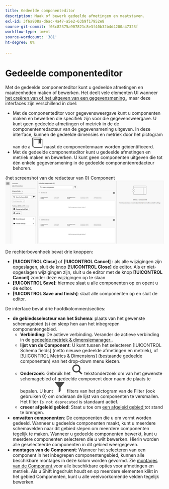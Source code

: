 ```yaml
---
title: Gedeelde componenteditor
description: Maak of bewerk gedeelde afmetingen en maatstaven.
exl-id: 3f6a808a-d6ac-4a47-a5e2-63b9f17952e8
source-git-commit: f03c82375a907821c8e3f40b32b4d4200a47323f
workflow-type: tm+mt
source-wordcount: '381'
ht-degree: 0%

---
```


# Gedeelde componenteditor

Met de gedeelde componenteditor kunt u gedeelde afmetingen en maateenheden maken of bewerken. Het deelt vele elementen UI wanneer [ het creëren van of het uitgeven van een gegevensmening ](/help/data-views/create-dataview.md), maar deze interfaces zijn verschillend in doel:

* Met de componenteditor voor gegevensweergave kunt u componenten maken en bewerken die specifiek zijn voor die gegevensweergave. U kunt geen gedeelde afmetingen of metriek in de de componentenredacteur van de gegevensmening uitgeven. In deze interface, kunnen de gedeelde dimensies en metriek door het pictogram van de a ![ Gedeelde component ](/help/assets/icons/CCLibrary.svg) naast de componentennaam worden geïdentificeerd.
* Met de gedeelde componenteditor kunt u gedeelde afmetingen en metriek maken en bewerken. U kunt geen componenten uitgeven die tot één enkele gegevensmening in de gedeelde componentenredacteur behoren.

{het screenshot van de redacteur van 0} Component ![&#128279;](assets/component-editor.png)

De rechterbovenhoek bevat drie knoppen:

* **[!UICONTROL Close]** of **[!UICONTROL Cancel]** : als alle wijzigingen zijn opgeslagen, sluit de knop **[!UICONTROL Close]** de editor. Als er niet-opgeslagen wijzigingen zijn, sluit u de editor met de knop **[!UICONTROL Cancel]** zonder deze wijzigingen op te slaan.
* **[!UICONTROL Save]**: hiermee slaat u alle componenten op en opent u de editor.
* **[!UICONTROL Save and finish]**: slaat alle componenten op en sluit de editor.

De interface bevat drie hoofdkolommen/secties:

* **de gebiedsselecteur van het Schema**: plaats van het gewenste schemagebied (s) en sleep hen aan het inbegrepen componentengebied.
   * **Verbinding**: De actieve verbinding. Verander de actieve verbinding in de [ gedeelde metriek &amp; dimensiemanager ](smd-overview.md).
   * **lijst van de Component**: U kunt tussen het selecteren [!UICONTROL Schema fields] (netto nieuwe gedeelde afmetingen en metriek), of [!UICONTROL Metrics & Dimensions] (bestaande gedeelde componenten) van het drop-down menu kiezen.
   * **Onderzoek**: Gebruik het ![ pictogram van het Onderzoek ](/help/assets/icons/Search.svg) tekstonderzoek om van het gewenste schemagebied of gedeelde component door naam de plaats te bepalen. U kunt ![&#128279;](/help/assets/icons/Filter.svg) filters van het pictogram van de Filter {ook gebruiken 0} om onderaan de lijst van componenten te versmallen.  Het filter `Is not deprecated` is standaard actief.
   * **creeer afgeleid gebied**: Staat u toe om [ een afgeleid gebied ](/help/data-views/derived-fields/derived-fields.md) tot stand te brengen.
* **omvatten componenten**: De componenten die u om vormt worden gedeeld. Wanneer u gedeelde componenten maakt, kunt u meerdere schemavelden naar dit gebied slepen om meerdere componenten tegelijk te maken. Wanneer u gedeelde componenten bewerkt, kunt u meerdere componenten selecteren die u wilt bewerken. Hierin worden alle geselecteerde componenten in dit gebied weergegeven.
* **montages van de Component**: Wanneer het selecteren van een component in het inbegrepen componentengebied, kunnen alle beschikbare montages in deze kolom worden gevormd. Zie [ montages van de Component ](/help/data-views/component-settings/overview.md) voor alle beschikbare opties voor afmetingen en metriek. Als u Shift ingedrukt houdt en op meerdere elementen klikt in het gebied Componenten, kunt u alle veelvoorkomende velden tegelijk bewerken.
